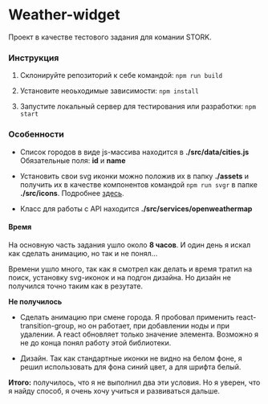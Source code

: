 # Weather-widget

Проект в качестве тестового задания для комании STORK.

### Инструкция

1) Склонируйте репозиторий к себе командой: `npm run build`

2) Установите неоьходимые зависимости: `npm install`

3) Запустите локальный сервер для тестирования или разработки: `npm start`

### Особенности

- Список городов в виде js-массива находится в **./src/data/cities.js**
Обязательные поля: **id** и **name**

- Установить свои svg иконки можно положив их в папку **./assets** 
и получить их в качестве компонентов командой `npm run svgr` в папке **./src/icons**. Подробнее [здесь](https://www.smooth-code.com/open-source/svgr/).

- Класс для работы с API находится **./src/services/openweathermap** 

#### Время

На основную часть задания ушло около **8 часов**. И один день я искал как сделать анимацию, но так и не понял...

Времени ушло много, так как я смотрел как делать и время тратил на поиск, установку svg-иконок и на подгон дизайна. Но дизайн не получился точно таким как в резутате.

**Не получилось**

- Сделать анимацию при смене города. Я пробовал применить react-transition-group, но он работает, при добавлении ноды и при удалении. А react обновляет только значение элемента. Возможно я не до конца понял работу этой библиотеки.

- Дизайн. Так как стандартные иконки не видно на белом фоне, я решил использовать для фона синий цвет, а для шрифта белый. 

**Итого:** получилось, что я не выполнил два эти условия. Но я уверен, что я найду способ, я очень хочу учиться и развиваться дальше.